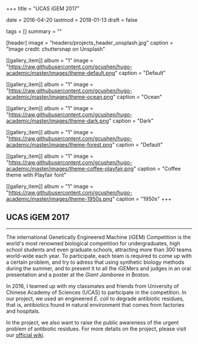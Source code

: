 +++
title = "UCAS iGEM 2017"

date = 2016-04-20
lastmod = 2018-01-13
draft = false

tags = []
summary = ""

[header]
image = "headers/projects_header_unsplash.jpg"
caption = "Image credit: chuttersnap on Unsplash"

[[gallery_item]]
album = "1"
image = "https://raw.githubusercontent.com/gcushen/hugo-academic/master/images/theme-default.png"
caption = "Default"

[[gallery_item]]
album = "1"
image = "https://raw.githubusercontent.com/gcushen/hugo-academic/master/images/theme-ocean.png"
caption = "Ocean"

[[gallery_item]]
album = "1"
image = "https://raw.githubusercontent.com/gcushen/hugo-academic/master/images/theme-dark.png"
caption = "Dark"

[[gallery_item]]
album = "1"
image = "https://raw.githubusercontent.com/gcushen/hugo-academic/master/images/theme-forest.png"
caption = "Default"

[[gallery_item]]
album = "1"
image = "https://raw.githubusercontent.com/gcushen/hugo-academic/master/images/theme-coffee-playfair.png"
caption = "Coffee theme with Playfair font"

[[gallery_item]]
album = "1"
image = "https://raw.githubusercontent.com/gcushen/hugo-academic/master/images/theme-1950s.png"
caption = "1950s"
+++


## UCAS iGEM 2017
---
The international Genetically Engineered Machine (iGEM) Competition is the world's most renowned biological competition for undergraduates, high school students and even graduate schools, attracting more than 300 teams world-wide each year. To participate, each team is required to come up with a certain problem, and try to adress that using synthetic biology methods during the summer, and to present it to all the iGEMers and judges in an oral presentation and a poster at the *Giant Jamboree* in Boston.

In 2016, I teamed up with my classmates and friends from University of Chinese Academy of Sciences (UCAS) to participate in the competition. In our project, we used an engineered *E. coli* to degrade antibiotic residues, that is, antibiotics found in natural environment that comes from factories and hospitals.

In the project, we also want to raise the public awareness of the urgent problem of antibiotic residues. For more details on the project, please visit our [official wiki](http://2016.igem.org/Team:UCAS). 




